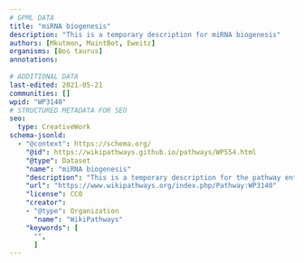```yaml
---
# GPML DATA
title: "miRNA biogenesis"
description: "This is a temporary description for miRNA biogenesis"
authors: [Mkutmon, MaintBot, Eweitz]
organisms: [Bos taurus]
annotations:
  
# ADDITIONAL DATA
last-edited: 2021-05-21
communities: []
wpid: "WP3140"
# STRUCTURED METADATA FOR SEO
seo:
  type: CreativeWork
schema-jsonld:
  - "@context": https://schema.org/
    "@id": https://wikipathways.github.io/pathways/WP554.html
    "@type": Dataset
    "name": "miRNA biogenesis"
    "description": "This is a temporary description for the pathway entitled: miRNA biogenesis"
    "url": "https://www.wikipathways.org/index.php/Pathway:WP3140"
    "license": CC0
    "creator":
    - "@type": Organization
      "name": "WikiPathways"
    "keywords": [
      "",
      ]
---
```

